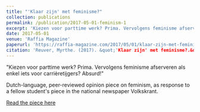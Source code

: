 ```yaml
---
title: "'Klaar zijn' met feminisme?"
collection: publications
permalink: /publication/2017-05-01-feminism-1
excerpt: 'Kiezen voor parttime werk? Prima. Vervolgens feminisme afserveren als enkel iets voor carrièretijgers? Absurd!'
date: 2017-05-01
venue: 'Raffia Magazine'
paperurl: 'https://raffia-magazine.com/2017/05/01/klaar-zijn-met-feminisme/'
citation: 'Reuver, Myrthe. (2017). &quot;'Klaar zijn' met feminisme?.&quot; <i>Raffia Magazine Online</i>.'
---
```

"Kiezen voor parttime werk? Prima. Vervolgens feminisme afserveren als enkel iets voor carrièretijgers? Absurd!"

Dutch-language, peer-reviewed opinion piece on feminism, as response to a fellow student's piece in the national newspaper Volkskrant.

[Read the piece here](https://raffia-magazine.com/2017/05/01/klaar-zijn-met-feminisme/)
